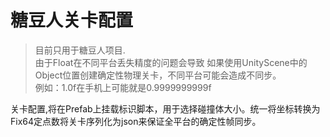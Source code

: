 # 糖豆人关卡配置
> 目前只用于糖豆人项目.  
> 由于Float在不同平台丢失精度的问题会导致 如果使用UnityScene中的Object位置创建确定性物理关卡，不同平台可能会造成不同步。  
例如：1.0f在手机上可能就是0.9999999999f

关卡配置,将在Prefab上挂载标识脚本，用于选择碰撞体大小。统一将坐标转换为Fix64定点数将关卡序列化为json来保证全平台的确定性帧同步。


